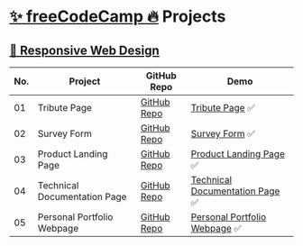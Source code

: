 # [✨ freeCodeCamp 🔥](https://www.freecodecamp.org/) Projects

## [📌 Responsive Web Design](https://www.freecodecamp.org/learn/responsive-web-design/)

No. | Project        | GitHub Repo            | Demo
--|-----------|------------------------|---
01| Tribute Page | [GitHub Repo](https://github.com/cenacrharsh/tribute-page-responsive-web-design-fcc) | [Tribute Page](https://cenacrharsh.github.io/tribute-page-responsive-web-design-fcc/) ✅
02| Survey Form | [GitHub Repo]() | [Survey Form](https://cenacrharsh.github.io/survey-form-responsive-web-design-fcc/) ✅
03| Product Landing Page | [GitHub Repo](https://github.com/cenacrharsh/product-landing-page-responsive-web-design-fcc) | [Product Landing Page](https://cenacrharsh.github.io/product-landing-page-responsive-web-design-fcc/) ✅
04| Technical Documentation Page | [GitHub Repo](https://github.com/cenacrharsh/technical-documentation-page-responsive-web-design-fcc) | [Technical Documentation Page](https://cenacrharsh.github.io/technical-documentation-page-responsive-web-design-fcc/) ✅
05| Personal Portfolio Webpage | [GitHub Repo](https://github.com/cenacrharsh/personal-portfolio-webpage-responsive-web-design-fcc) | [Personal Portfolio Webpage](https://cenacrharsh.github.io/personal-portfolio-webpage-responsive-web-design-fcc/) ✅
